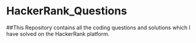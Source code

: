 # HackerRank_Questions

##This Repository contains all the coding questions and solutions which I have solved on the HackerRank platform.
